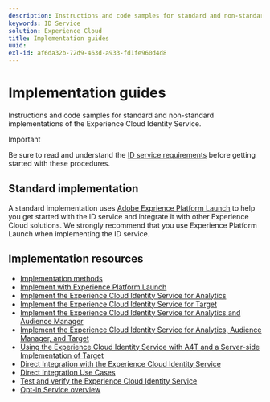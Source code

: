 ```yaml
---
description: Instructions and code samples for standard and non-standard implementations of the Experience Cloud Identity Service.
keywords: ID Service
solution: Experience Cloud
title: Implementation guides
uuid:
exl-id: af6da32b-72d9-463d-a933-fd1fe960d4d8
---
```

# Implementation guides

Instructions and code samples for standard and non-standard implementations of the Experience Cloud Identity Service.

>[!IMPORTANT]
>
>Be sure to read and understand the [ID service requirements](../reference/requirements.md) before getting started with these procedures.

## Standard implementation

A standard implementation uses [Adobe Exprience Platform Launch](https://experienceleague.adobe.com/docs/experience-platform/tags/home.html) to help you get started with the ID service and integrate it with other Experience Cloud solutions. We strongly recommend that you use Experience Platform Launch when implementing the ID service.

## Implementation resources

* [Implementation methods](implementation-methods.md)
* [Implement with Experience Platform Launch](ecid-implement-with-launch.md)
* [Implement the Experience Cloud Identity Service for Analytics](setup-analytics.md)
* [Implement the Experience Cloud Identity Service for Target](setup-target.md)
* [Implement the Experience Cloud Identity Service for Analytics and Audience Manager](setup-aam-analytics.md)
* [Implement the Experience Cloud Identity Service for Analytics, Audience Manager, and Target](setup-aam-analytics-target.md)
* [Using the Experience Cloud Identity Service with A4T and a Server-side Implementation of Target](ecid-a4t-target.md)
* [Direct Integration with the Experience Cloud Identity Service](direct-integration.md)
* [Direct Integration Use Cases](direct-integration-examples.md)
* [Test and verify the Experience Cloud Identity Service](test-verify.md)
* [Opt-in Service overview](opt-in-service/optin-overview.md)
